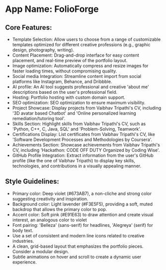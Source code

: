 # **App Name**: FolioForge

## Core Features:

- Template Selection: Allow users to choose from a range of customizable templates optimized for different creative professions (e.g., graphic design, photography, writing).
- Content Placement: Drag-and-drop interface for easy content placement, and real-time preview of the portfolio layout.
- Image optimization: Automatically compress and resize images for faster loading times, without compromising quality.
- Social media Integration: Streamline content import from social platforms like Instagram, Behance, and Dribbble.
- AI profile: An AI tool suggests professional and creative 'about me' descriptions based on the user's professional field.
- Hosting: Portfolio hosting with custom domain support.
- SEO optimization: SEO optimization to ensure maximum visibility.
- Project Showcase: Display projects from Vaibhav Tripathi's CV, including '3D avatar based Chatbot' and 'Online personalized learning remediation/tutoring tool'.
- Skills Section: Highlight skills from Vaibhav Tripathi's CV, such as 'Python, C++, C, Java, SQL' and 'Problem-Solving, Teamwork'.
- Certifications Display: List certificates from Vaibhav Tripathi's CV, like 'Software Development Processes and Methodologies by Coursera'.
- Achievements Section: Showcase achievements from Vaibhav Tripathi's CV, including 'Hackathon: CODE OFF DUTY Organized by Coding Wise'.
- GitHub Profile Integration: Extract information from the user's GitHub profile (like the one of Vaibhav Tripathi) to display key skills, technologies, and contributions in a visually appealing manner.

## Style Guidelines:

- Primary color: Deep violet (#673AB7), a non-cliche and strong color suggesting creativity and inspiration.
- Background color: Light lavender (#F3E5F5), providing a soft, muted backdrop that allows the primary color to pop.
- Accent color: Soft pink (#E91E63) to draw attention and create visual interest, an analogous color to violet
- Font pairing: 'Belleza' (sans-serif) for headlines, 'Alegreya' (serif) for body text.
- Use a set of consistent and modern line icons related to creative industries.
- A clean, grid-based layout that emphasizes the portfolio pieces. Consider a modular design.
- Subtle animations on hover and scroll to create a dynamic user experience.